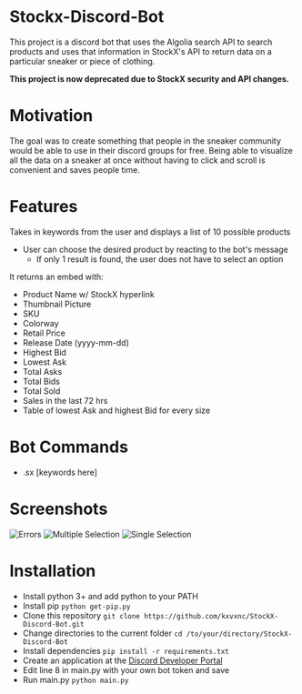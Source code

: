 # Stockx-Discord-Bot
This project is a discord bot that uses the Algolia search API to search products and uses that information in StockX's API to return data on a particular sneaker or piece of clothing.

**This project is now deprecated due to StockX security and API changes.**

# Motivation
The goal was to create something that people in the sneaker community would be able to use in their discord groups for free. Being able to visualize all the data on a sneaker at once without having to click and scroll is convenient and saves people time.

# Features
Takes in keywords from the user and displays a list of 10 possible products
- User can choose the desired product by reacting to the bot's message
  - If only 1 result is found, the user does not have to select an option

It returns an embed with:
- Product Name w/ StockX hyperlink
- Thumbnail Picture
- SKU
- Colorway
- Retail Price
- Release Date (yyyy-mm-dd)
- Highest Bid
- Lowest Ask
- Total Asks
- Total Bids
- Total Sold
- Sales in the last 72 hrs
- Table of lowest Ask and highest Bid for every size

# Bot Commands
- .sx [keywords here]

# Screenshots
![Errors](https://github.com/kxvxnc/images/blob/master/stockxerrors.PNG)
![Multiple Selection](https://github.com/kxvxnc/images/blob/master/stockxmulti.PNG)
![Single Selection](https://github.com/kxvxnc/images/blob/master/stockxsingle.PNG)

# Installation
- Install python 3+ and add python to your PATH
- Install pip `python get-pip.py`
- Clone this repository `git clone https://github.com/kxvxnc/StockX-Discord-Bot.git`
- Change directories to the current folder `cd /to/your/directory/StockX-Discord-Bot`
- Install dependencies `pip install -r requirements.txt`
- Create an application at the [Discord Developer Portal](https://discord.com/developers/applications)
- Edit line 8 in main.py with your own bot token and save
- Run main.py `python main.py`
